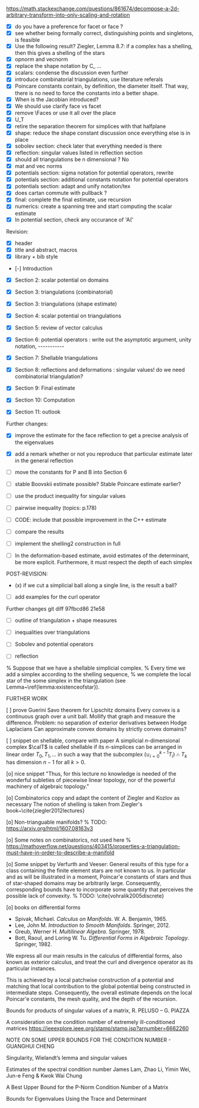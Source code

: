 https://math.stackexchange.com/questions/861674/decompose-a-2d-arbitrary-transform-into-only-scaling-and-rotation

- [x] do you have a preference for facet or face ? 
- [x] see whether being formally correct, distinguishing points and singletons, is feasible  
- [x] Use the following result? Ziegler, Lemma 8.7: if a complex has a shelling, then this gives a shelling of the stars 
- [x] opnorm and vecnorm
- [x] replace the shape notation by C_ ...
- [x] scalars: condense the discussion even further
- [x] introduce combinatorial triangulations, use literature referals
- [x] Poincare constants contain, by definition, the diameter itself. 
      That way, there is no need to force the constants into a better shape.
- [x] When is the Jacobian introduced?
- [x] We should use clarify face vs facet
- [x] remove \Faces or use it all over the place 
- [x] U_T
- [x] retire the separation theorem for simplices with that halfplane 
- [x] shape: reduce the shape constant discussion once everything else is in place
- [x] sobolev section: check later that everything needed is there 
- [x] reflection: singular values listed in reflection section
- [x] should all triangulations be n dimensional ? No
- [x] mat and vec norms 
- [x] potentials section: sigma notation for potential operators, rewrite
- [x] potentials section: additional constants notation for potential operators
- [x] potentials section: adapt and unify notation/tex
- [x] does cartan commute with pullback ? 
- [x] final: complete the final estimate, use recursion 
- [x] numerics: create a spanning tree and start computing the scalar estimate
- [x] In potential section, check any occurance of 'A('

Revision: 
- [X] header
- [X] title and abstract, macros 
- [X] library + bib style 
- [-] Introduction 
- [X] Section 2: scalar potential on domains
- [X] Section 3: triangulations (combinatorial)
- [X] Section 3: triangulations (shape estimate)
- [X] Section 4: scalar potential on triangulations     
- [X] Section 5: review of vector calculus
- [X] Section 6: potential operators 
      : write out the asymptotic argument, unity notation, 
      -----------
- [X] Section 7: Shellable triangulations 
- [X] Section 8: reflections and deformations 
      : singular values! do we need combinatorial triangulation?
- [X] Section 9: Final estimate 
- [x] Section 10: Computation
- [X] Section 11: outlook 



Further changes:
- [x] improve the estimate for the face reflection to get a precise analysis of the eigenvalues 
- [x] add a remark whether or not you reproduce that particular estimate later in the general reflection 
- [ ] move the constants for P and B into Section 6
- [ ] stable Boovskii estimate possible? Stable Poincare estimate earlier?
- [ ] use the product inequality for singular values 
- [ ] pairwise inequality (topics: p.178)
- [ ] CODE: include that possible improvement in the C++ estimate
- [ ] compare the results 
- [ ] implement the shelling2 construction in full
- [ ] In the deformation-based estimate, avoid estimates of the determinant, be more explicit. 
      Furthermore, it must respect the depth of each simplex


POST-REVISION:
- (x) if we cut a simplicial ball along a single line, is the result a ball?
- [ ] add examples for the curl operator 







Further changes
git diff 97fbcd86 21e58
- [ ] outline of triangulation + shape measures 
- [ ] inequalities over triangulations
- [ ] Sobolev and potential operators 
- [ ] reflection


% Suppose that we have a shellable simplicial complex. 
% Every time we add a simplex according to the shelling sequence, 
% we complete the local star of the some simplex in the triangulation (see Lemma~\ref{lemma:existenceofstar}).

FURTHER WORK 

[ ] prove Guerini Savo theorem for Lipschitz domains
Every convex is a continuous graph over a unit ball. Mollify that graph and measure the difference.
Problem: no separation of exterior derivatives between Hodge Laplacians
Can approximate convex domains by strictly convex domains?





[ ] snippet on shellable, compare with paper 
A simplicial $n$-dimensional complex $\calT$ is called shellable if its $n$-simplices can be arranged in linear order $T_0, T_1, \dots$ in such a way that the subcomplex $( \cup_{i=0}^{k-1} T_i ) \cap T_k$ has dimension $n-1$ for all $k > 0$.

[o] nice snippet 
"Thus, for this lecture no knowledge is needed of the wonderful subleties of piecewise linear topology, nor of the powerful machinery of algebraic topology."

[o] Combinatorics
copy and adapt the content of Ziegler and Kozlov as necessary
The notion of shelling is taken from Ziegler's book~\cite{ziegler2012lectures}

[o] Non-trianguable manifolds?
% TODO: https://arxiv.org/html/1607.08163v3

[o] Some notes on combinatorics, not used here 
% https://mathoverflow.net/questions/403415/properties-a-triangulation-must-have-in-order-to-describe-a-manifold

[o] Some snippet by Verfurth and Veeser:
General results of this type for a class containing the finite element stars are not known to us. In particular and as will be illustrated in a moment, Poincar\'e constants of stars and thus of star-shaped domains may be arbitrarily large. Consequently, corresponding bounds have to incorporate some quantity that perceives the possible lack of convexity. % TODO: \cite{vohralik2005discrete}

[o] books on differential forms 
- Spivak, Michael. *Calculus on Manifolds*. W. A. Benjamin, 1965.
- Lee, John M. *Introduction to Smooth Manifolds*. Springer, 2012.
- Greub, Werner H. *Multilinear Algebra*. Springer, 1978.
- Bott, Raoul, and Loring W. Tu. *Differential Forms in Algebraic Topology*. Springer, 1982.


We express all our main results in the calculus of differential forms, also known as exterior calculus, 
and treat the curl and divergence operator as its particular instances. 


This is achieved by a local patchwise construction of a potential and matching that local contribution to the global potential being constructed in intermediate steps. 
Consequently, the overall estimate depends on the local Poincar\'e constants, the mesh quality, and the depth of the recursion. 

Bounds for products of singular values of a matrix,  R. PELUSO – G. PIAZZA

A consideration on the condition number of
extremely ill-conditioned matrices https://ieeexplore.ieee.org/stamp/stamp.jsp?arnumber=6662260

NOTE ON SOME UPPER BOUNDS FOR THE CONDITION NUMBER - GUANGHUI CHENG

Singularity, Wielandt’s lemma and singular values

Estimates of the spectral condition number 
James Lam, Zhao Li, Yimin Wei, Jun-e Feng & Kwok Wai Chung

A Best Upper Bound for the P-Norm Condition Number of a Matrix

Bounds for Eigenvalues Using the Trace and Determinant

